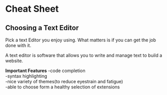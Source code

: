 # Cheat Sheet

## Choosing a Text Editor

Pick a text Editor you enjoy using. What matters is if you can get the job done with it. 

A text editor is software that allows you to write and manage text to build a website. 

**Important Features**
-code completion  
-syntax highlighting  
-nice variety of themes(to reduce eyestrain and fatigue)  
-able to choose form a healthy selection of extensions  




